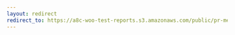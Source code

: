 ```yaml
---
layout: redirect
redirect_to: https://a8c-woo-test-reports.s3.amazonaws.com/public/pr-merge/39193/e2e/index.html
---
```

